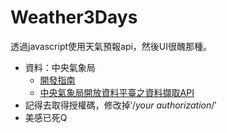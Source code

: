 # Weather3Days
透過javascript使用天氣預報api，然後UI很醜那種。
+ 資料：中央氣象局
  + [開發指南](https://opendata.cwb.gov.tw/devManual/insrtuction)
  + [中央氣象局開放資料平臺之資料擷取API](https://opendata.cwb.gov.tw/dist/opendata-swagger.html)
+ 記得去取得授權碼，修改掉‵/*your authorization*/‵
+ 美感已死Q
